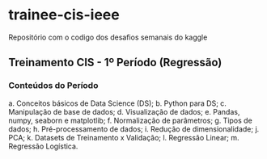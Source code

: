 # trainee-cis-ieee
Repositório com o codigo dos desafios semanais do kaggle

## Treinamento CIS - 1º Período (Regressão)

### Conteúdos do Período

a. Conceitos básicos de Data Science (DS);
b. Python para DS;
c. Manipulação de base de dados;
d. Visualização de dados;
e. Pandas, numpy, seaborn e matplotlib;
f. Normalização de parâmetros;
g. Tipos de dados;
h. Pré-processamento de dados;
i. Redução de dimensionalidade;
j. PCA;
k. Datasets de Treinamento x Validação;
l. Regressão Linear;
m. Regressão Logística.